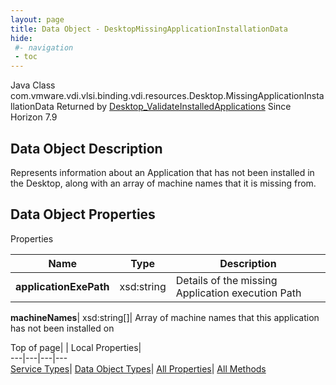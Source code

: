 ```yaml
---
layout: page
title: Data Object - DesktopMissingApplicationInstallationData
hide:
 #- navigation
 - toc
---
```






Java Class
    com.vmware.vdi.vlsi.binding.vdi.resources.Desktop.MissingApplicationInstallationData
Returned by
     [Desktop_ValidateInstalledApplications](vdi.resources.Desktop.md#validateInstalledApplications)
Since 
    Horizon 7.9

## Data Object Description 

Represents information about an Application that has not been installed in the Desktop, along with an array of machine names that it is missing from. 

## Data Object Properties

Properties

Name |  Type |  Description   
---|---|---  
**applicationExePath**|  xsd:string|  Details of the missing Application execution Path   
  
**machineNames**|  xsd:string[]|  Array of machine names that this application has not been installed on   
  
  
  
Top of page| | Local Properties|   
---|---|---|---  
[Service Types](index-mo_types.md)| [Data Object Types](index-do_types.md)| [All Properties](index-properties.md)| [All Methods](index-methods.md)  
  
  

